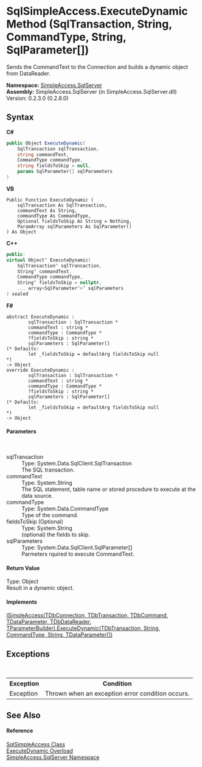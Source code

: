 # SqlSimpleAccess.ExecuteDynamic Method (SqlTransaction, String, CommandType, String, SqlParameter[])
 

Sends the CommandText to the Connection and builds a dynamic object from DataReader.

**Namespace:**&nbsp;<a href="0aec4ece-a28c-8a60-ec49-ed778f89c036">SimpleAccess.SqlServer</a><br />**Assembly:**&nbsp;SimpleAccess.SqlServer (in SimpleAccess.SqlServer.dll) Version: 0.2.3.0 (0.2.8.0)

## Syntax

**C#**<br />
``` C#
public Object ExecuteDynamic(
	SqlTransaction sqlTransaction,
	string commandText,
	CommandType commandType,
	string fieldsToSkip = null,
	params SqlParameter[] sqlParameters
)
```

**VB**<br />
``` VB
Public Function ExecuteDynamic ( 
	sqlTransaction As SqlTransaction,
	commandText As String,
	commandType As CommandType,
	Optional fieldsToSkip As String = Nothing,
	ParamArray sqlParameters As SqlParameter()
) As Object
```

**C++**<br />
``` C++
public:
virtual Object^ ExecuteDynamic(
	SqlTransaction^ sqlTransaction, 
	String^ commandText, 
	CommandType commandType, 
	String^ fieldsToSkip = nullptr, 
	... array<SqlParameter^>^ sqlParameters
) sealed
```

**F#**<br />
``` F#
abstract ExecuteDynamic : 
        sqlTransaction : SqlTransaction * 
        commandText : string * 
        commandType : CommandType * 
        ?fieldsToSkip : string * 
        sqlParameters : SqlParameter[] 
(* Defaults:
        let _fieldsToSkip = defaultArg fieldsToSkip null
*)
-> Object 
override ExecuteDynamic : 
        sqlTransaction : SqlTransaction * 
        commandText : string * 
        commandType : CommandType * 
        ?fieldsToSkip : string * 
        sqlParameters : SqlParameter[] 
(* Defaults:
        let _fieldsToSkip = defaultArg fieldsToSkip null
*)
-> Object 
```


#### Parameters
&nbsp;<dl><dt>sqlTransaction</dt><dd>Type: System.Data.SqlClient.SqlTransaction<br />The SQL transaction.</dd><dt>commandText</dt><dd>Type: System.String<br />The SQL statement, table name or stored procedure to execute at the data source.</dd><dt>commandType</dt><dd>Type: System.Data.CommandType<br />Type of the command.</dd><dt>fieldsToSkip (Optional)</dt><dd>Type: System.String<br />(optional) the fields to skip.</dd><dt>sqlParameters</dt><dd>Type: System.Data.SqlClient.SqlParameter[]<br />Parmeters rquired to execute CommandText.</dd></dl>

#### Return Value
Type: Object<br />Result in a dynamic object.

#### Implements
<a href="c7e0e2e4-76ff-cd9c-6166-50b7603b7781">ISimpleAccess(TDbConnection, TDbTransaction, TDbCommand, TDataParameter, TDbDataReader, TParameterBuilder).ExecuteDynamic(TDbTransaction, String, CommandType, String, TDataParameter[])</a><br />

## Exceptions
&nbsp;<table><tr><th>Exception</th><th>Condition</th></tr><tr><td>Exception</td><td>Thrown when an exception error condition occurs.</td></tr></table>

## See Also


#### Reference
<a href="51cba069-bca7-767f-b9f4-7a420dd10a28">SqlSimpleAccess Class</a><br /><a href="9a3892d2-eeb8-2ba2-038e-1bbb0ebabed2">ExecuteDynamic Overload</a><br /><a href="0aec4ece-a28c-8a60-ec49-ed778f89c036">SimpleAccess.SqlServer Namespace</a><br />